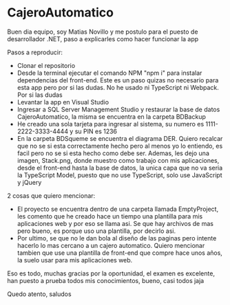 # CajeroAutomatico

Buen dia equipo, soy Matias Novillo y me postulo para el puesto de desarrollador .NET, paso a explicarles como hacer funcionar la app

Pasos a reproducir:

- Clonar el repositorio
- Desde la terminal ejecutar el comando NPM "npm i" para instalar dependencias del front-end. Este es un paso quizas no necesario para esta app pero por si las dudas. No he usado ni TypeScript ni Webpack. Por si las dudas
- Levantar la app en Visual Studio
- Ingresar a SQL Server Management Studio y restaurar la base de datos CajeroAutomatico, la misma se encuentra en la carpeta BDBackup
- He creado una sola tarjeta para ingresar al sistema, su numero es 1111-2222-3333-4444 y su PIN es 1236
- En la carpeta BDSqueme se encuentra el diagrama DER. Quiero recalcar que no se si esta correctamente hecho pero al menos yo lo entiendo, es facil pero no se si esta hecho como debe ser. Ademas, les dejo una imagen, Stack.png, donde muestro como trabajo con mis aplicaciones, desde el front-end hasta la base de datos, la unica capa que no va seria la TypeScript Model, puesto que no use TypeScript, solo use JavaScript y jQuery

2 cosas que quiero mencionar:

- El proyecto se encuentra dentro de una carpeta llamada EmptyProject, les comento que he creado hace un tiempo una plantilla para mis aplicaciones web y por eso se llama asi. Se que hay archivos de mas pero bueno, es porque uso una plantilla, por decirlo asi.
- Por ultimo, se que no le dan bola al diseño de las paginas pero intente hacerlo lo mas cercano a un cajero automatico. Quiero mencionar tambien que use una plantilla de front-end que compre hace unos años, la suelo usar para mis aplicaciones web.

Eso es todo, muchas gracias por la oportunidad, el examen es excelente, han puesto a prueba todos mis conocimientos, bueno, casi todos jaja

Quedo atento, saludos